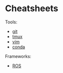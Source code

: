 # Cheatsheets

Tools:

- [git](git.md)
- [tmux](tmux.md)
- [vim](vim.md)
- [conda](conda.md)

Frameworks:

- [ROS](ROS.md)


